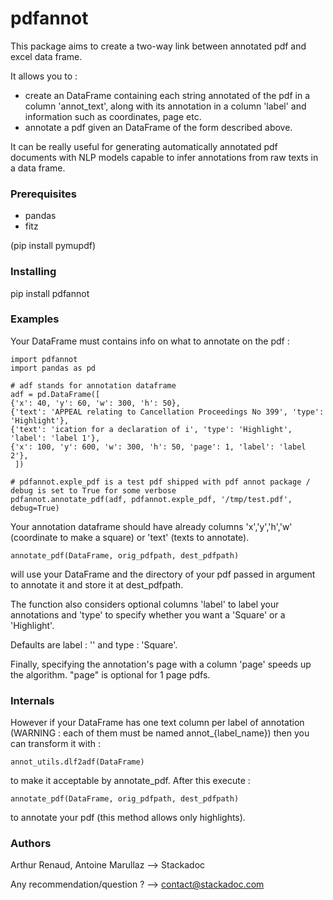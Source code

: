 
# pdfannot

This package aims to create a two-way link between annotated pdf and excel data frame.

It allows you to :

   - create an DataFrame containing each string annotated of the pdf in a column 'annot_text', along with its annotation in a column 'label' and information such as coordinates, page etc.
   - annotate a pdf given an DataFrame of the form described above.
   
It can be really useful for generating automatically annotated pdf documents with NLP models capable to
infer annotations from raw texts in a data frame.


### Prerequisites

- pandas
- fitz

(pip install pymupdf)



### Installing

pip install pdfannot


### Examples

Your DataFrame must contains info on what to annotate on the pdf :

    import pdfannot
    import pandas as pd
    
    # adf stands for annotation dataframe
    adf = pd.DataFrame([
    {'x': 40, 'y': 60, 'w': 300, 'h': 50}, 
    {'text': 'APPEAL relating to Cancellation Proceedings No 399', 'type': 'Highlight'},
    {'text': 'ication for a declaration of i', 'type': 'Highlight', 'label': 'label 1'},
    {'x': 100, 'y': 600, 'w': 300, 'h': 50, 'page': 1, 'label': 'label 2'}, 
     ])
    
    # pdfannot.exple_pdf is a test pdf shipped with pdf annot package / debug is set to True for some verbose
    pdfannot.annotate_pdf(adf, pdfannot.exple_pdf, '/tmp/test.pdf', debug=True)


    
Your annotation dataframe should have already columns 'x','y','h','w' (coordinate to make a square) or 'text' (texts to annotate).
   
    annotate_pdf(DataFrame, orig_pdfpath, dest_pdfpath)
    
will use your DataFrame and the directory of your pdf passed in argument to annotate it and store it at dest_pdfpath.

The function also considers optional columns 'label' to label your annotations and 'type' to specify whether you want 
a 'Square' or a 'Highlight'. 

Defaults are label : '' and type : 'Square'. 

Finally, specifying the annotation's page with a column 'page' speeds up the algorithm. "page" is optional for 1 page pdfs.


### Internals

However if your DataFrame has one text column per label of annotation (WARNING : each of them must be named annot_{label_name}) then you can transform it with :

    annot_utils.dlf2adf(DataFrame)

to make it acceptable by annotate_pdf. After this execute :

    annotate_pdf(DataFrame, orig_pdfpath, dest_pdfpath)

to annotate your pdf (this method allows only highlights).
    
    
### Authors

Arthur Renaud, Antoine Marullaz --> Stackadoc

Any recommendation/question ? --> contact@stackadoc.com 
